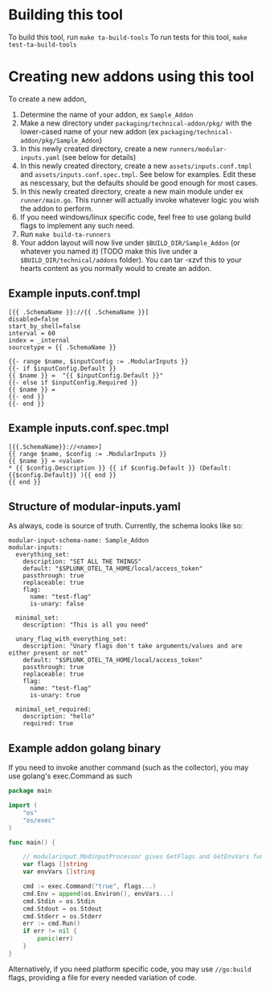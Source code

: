 # Building this tool
To build this tool, run `make ta-build-tools`
To run tests for this tool, `make test-ta-build-tools`

# Creating new addons using this tool
To create a new addon,

1. Determine the name of your addon, ex `Sample_Addon`
1. Make a new directory under `packaging/technical-addon/pkg/` with the lower-cased name of your new addon (ex `packaging/technical-addon/pkg/Sample_Addon`)
1. In this newly created directory, create a new `runners/modular-inputs.yaml` (see below for details)
1. In this newly created directory, create a new `assets/inputs.conf.tmpl` and `assets/inputs.conf.spec.tmpl`.  See below for examples. Edit these as nescessary, but the defaults should be good enough for most cases.
1. In this newly created directory, create a new main module under ex `runner/main.go`.  This runner will actually invoke whatever logic you wish the addon to perform.
1. If you need windows/linux specific code, feel free to use golang build flags to implement any such need.
1. Run `make build-ta-runners`
1. Your addon layout will now live under `$BUILD_DIR/Sample_Addon` (or whatever you named it) (TODO make this live under a `$BUILD_DIR/technical/addons` folder).  You can tar -xzvf this to your hearts content as you normally would to create an addon.

## Example inputs.conf.tmpl
```
[{{ .SchemaName }}://{{ .SchemaName }}]
disabled=false
start_by_shell=false
interval = 60
index = _internal
sourcetype = {{ .SchemaName }}

{{- range $name, $inputConfig := .ModularInputs }}
{{- if $inputConfig.Default }}
{{ $name }} =  "{{ $inputConfig.Default }}"
{{- else if $inputConfig.Required }}
{{ $name }} =
{{- end }}
{{- end }}
```

## Example inputs.conf.spec.tmpl
```
[{{.SchemaName}}://<name>]
{{ range $name, $config := .ModularInputs }}
{{ $name }} = <value>
* {{ $config.Description }} {{ if $config.Default }} (Default: {{$config.Default}} ){{ end }}
{{ end }}
```


## Structure of modular-inputs.yaml
As always, code is source of truth.  Currently, the schema looks like so:

```
modular-input-schema-name: Sample_Addon
modular-inputs:
  everything_set:
    description: "SET ALL THE THINGS"
    default: "$SPLUNK_OTEL_TA_HOME/local/access_token"
    passthrough: true
    replaceable: true
    flag:
      name: "test-flag"
      is-unary: false

  minimal_set:
    description: "This is all you need"

  unary_flag_with_everything_set:
    description: "Unary flags don't take arguments/values and are either present or not"
    default: "$SPLUNK_OTEL_TA_HOME/local/access_token"
    passthrough: true
    replaceable: true
    flag:
      name: "test-flag"
      is-unary: true

  minimal_set_required:
    description: "hello"
    required: true
```


## Example addon golang binary

If you need to invoke another command (such as the collector), you may use golang's exec.Command as such

```go
package main

import (
	"os"
	"os/exec"
)

func main() {

	// modularinput.ModinputProcessor gives GetFlags and GetEnvVars functionality
	var flags []string
	var envVars []string

	cmd := exec.Command("true", flags...)
	cmd.Env = append(os.Environ(), envVars...)
	cmd.Stdin = os.Stdin
	cmd.Stdout = os.Stdout
	cmd.Stderr = os.Stderr
	err := cmd.Run()
	if err != nil {
		panic(err)
	}
}
```

Alternatively, if you need platform specific code, you may use `//go:build` flags, providing a file for every needed variation of code.